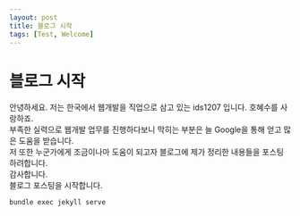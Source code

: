 ```yaml
---
layout: post
title: 블로그 시작
tags: [Test, Welcome]
---
```


# 블로그 시작

안녕하세요.
저는 한국에서 웹개발을 직업으로 삼고 있는 ids1207 입니다. 호혜수를 사랑하죠.  
부족한 실력으로 웹개발 업무를 진행하다보니 막히는 부분은 늘 Google을 통해 얻고 많은 도움을 받습니다.  
저 또한 누군가에게 조금이나마 도움이 되고자 블로그에 제가 정리한 내용들을 포스팅 하려합니다.  
감사합니다.  
블로그 포스팅을 시작합니다.

```
bundle exec jekyll serve
```
